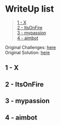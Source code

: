# WriteUp list
>
>  [1 - X](#1_X) \
>  [2 - ItsOnFire](#2_ItsOnFire) \
>  [3 - mypassion](#3_mypassion) \
>  [4 - aimbot](#4_aimbot)
>

Original Challenges: [here](http://flare-on.com/files/Flare-On10_Challenges.zip) \
Original Solution: [here](https://www.mandiant.com/resources/blog/flareon10-challenge-solutions)

## <a name="1_X"></a> 1 - X 

## <a name="2_ItsOnFire"></a> 2 - ItsOnFire

## <a name="3_mypassion"></a> 3 - mypassion

## <a name="4_aimbot"></a> 4 - aimbot
